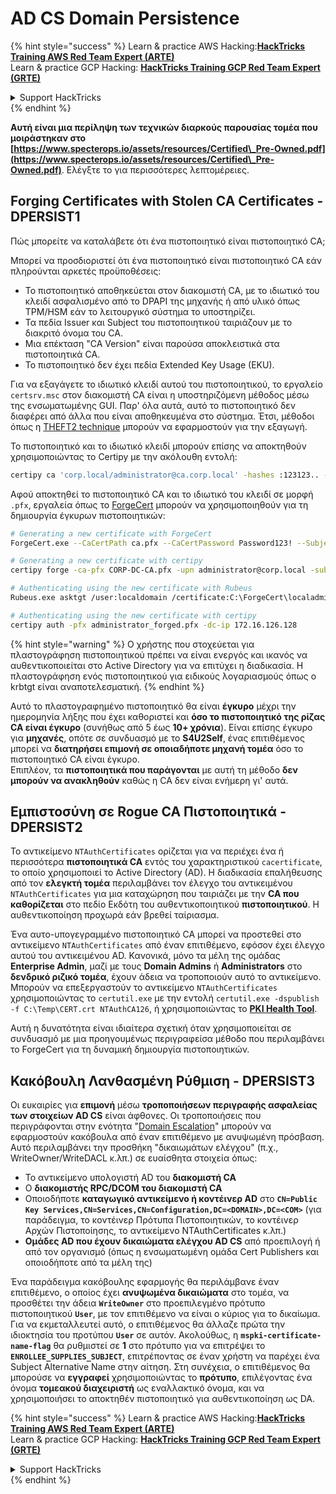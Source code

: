 # AD CS Domain Persistence

{% hint style="success" %}
Learn & practice AWS Hacking:<img src="/.gitbook/assets/arte.png" alt="" data-size="line">[**HackTricks Training AWS Red Team Expert (ARTE)**](https://training.hacktricks.xyz/courses/arte)<img src="/.gitbook/assets/arte.png" alt="" data-size="line">\
Learn & practice GCP Hacking: <img src="/.gitbook/assets/grte.png" alt="" data-size="line">[**HackTricks Training GCP Red Team Expert (GRTE)**<img src="/.gitbook/assets/grte.png" alt="" data-size="line">](https://training.hacktricks.xyz/courses/grte)

<details>

<summary>Support HackTricks</summary>

* Check the [**subscription plans**](https://github.com/sponsors/carlospolop)!
* **Join the** 💬 [**Discord group**](https://discord.gg/hRep4RUj7f) or the [**telegram group**](https://t.me/peass) or **follow** us on **Twitter** 🐦 [**@hacktricks\_live**](https://twitter.com/hacktricks\_live)**.**
* **Share hacking tricks by submitting PRs to the** [**HackTricks**](https://github.com/carlospolop/hacktricks) and [**HackTricks Cloud**](https://github.com/carlospolop/hacktricks-cloud) github repos.

</details>
{% endhint %}

**Αυτή είναι μια περίληψη των τεχνικών διαρκούς παρουσίας τομέα που μοιράστηκαν στο [https://www.specterops.io/assets/resources/Certified\_Pre-Owned.pdf](https://www.specterops.io/assets/resources/Certified\_Pre-Owned.pdf)**. Ελέγξτε το για περισσότερες λεπτομέρειες.

## Forging Certificates with Stolen CA Certificates - DPERSIST1

Πώς μπορείτε να καταλάβετε ότι ένα πιστοποιητικό είναι πιστοποιητικό CA;

Μπορεί να προσδιοριστεί ότι ένα πιστοποιητικό είναι πιστοποιητικό CA εάν πληρούνται αρκετές προϋποθέσεις:

- Το πιστοποιητικό αποθηκεύεται στον διακομιστή CA, με το ιδιωτικό του κλειδί ασφαλισμένο από το DPAPI της μηχανής ή από υλικό όπως TPM/HSM εάν το λειτουργικό σύστημα το υποστηρίζει.
- Τα πεδία Issuer και Subject του πιστοποιητικού ταιριάζουν με το διακριτό όνομα του CA.
- Μια επέκταση "CA Version" είναι παρούσα αποκλειστικά στα πιστοποιητικά CA.
- Το πιστοποιητικό δεν έχει πεδία Extended Key Usage (EKU).

Για να εξαγάγετε το ιδιωτικό κλειδί αυτού του πιστοποιητικού, το εργαλείο `certsrv.msc` στον διακομιστή CA είναι η υποστηριζόμενη μέθοδος μέσω της ενσωματωμένης GUI. Παρ' όλα αυτά, αυτό το πιστοποιητικό δεν διαφέρει από άλλα που είναι αποθηκευμένα στο σύστημα. Έτσι, μέθοδοι όπως η [THEFT2 technique](certificate-theft.md#user-certificate-theft-via-dpapi-theft2) μπορούν να εφαρμοστούν για την εξαγωγή.

Το πιστοποιητικό και το ιδιωτικό κλειδί μπορούν επίσης να αποκτηθούν χρησιμοποιώντας το Certipy με την ακόλουθη εντολή:
```bash
certipy ca 'corp.local/administrator@ca.corp.local' -hashes :123123.. -backup
```
Αφού αποκτηθεί το πιστοποιητικό CA και το ιδιωτικό του κλειδί σε μορφή `.pfx`, εργαλεία όπως το [ForgeCert](https://github.com/GhostPack/ForgeCert) μπορούν να χρησιμοποιηθούν για τη δημιουργία έγκυρων πιστοποιητικών:
```bash
# Generating a new certificate with ForgeCert
ForgeCert.exe --CaCertPath ca.pfx --CaCertPassword Password123! --Subject "CN=User" --SubjectAltName localadmin@theshire.local --NewCertPath localadmin.pfx --NewCertPassword Password123!

# Generating a new certificate with certipy
certipy forge -ca-pfx CORP-DC-CA.pfx -upn administrator@corp.local -subject 'CN=Administrator,CN=Users,DC=CORP,DC=LOCAL'

# Authenticating using the new certificate with Rubeus
Rubeus.exe asktgt /user:localdomain /certificate:C:\ForgeCert\localadmin.pfx /password:Password123!

# Authenticating using the new certificate with certipy
certipy auth -pfx administrator_forged.pfx -dc-ip 172.16.126.128
```
{% hint style="warning" %}
Ο χρήστης που στοχεύεται για πλαστογράφηση πιστοποιητικού πρέπει να είναι ενεργός και ικανός να αυθεντικοποιείται στο Active Directory για να επιτύχει η διαδικασία. Η πλαστογράφηση ενός πιστοποιητικού για ειδικούς λογαριασμούς όπως ο krbtgt είναι αναποτελεσματική.
{% endhint %}

Αυτό το πλαστογραφημένο πιστοποιητικό θα είναι **έγκυρο** μέχρι την ημερομηνία λήξης που έχει καθοριστεί και **όσο το πιστοποιητικό της ρίζας CA είναι έγκυρο** (συνήθως από 5 έως **10+ χρόνια**). Είναι επίσης έγκυρο για **μηχανές**, οπότε σε συνδυασμό με το **S4U2Self**, ένας επιτιθέμενος μπορεί να **διατηρήσει επιμονή σε οποιαδήποτε μηχανή τομέα** όσο το πιστοποιητικό CA είναι έγκυρο.\
Επιπλέον, τα **πιστοποιητικά που παράγονται** με αυτή τη μέθοδο **δεν μπορούν να ανακληθούν** καθώς η CA δεν είναι ενήμερη γι' αυτά.

## Εμπιστοσύνη σε Rogue CA Πιστοποιητικά - DPERSIST2

Το αντικείμενο `NTAuthCertificates` ορίζεται για να περιέχει ένα ή περισσότερα **πιστοποιητικά CA** εντός του χαρακτηριστικού `cacertificate`, το οποίο χρησιμοποιεί το Active Directory (AD). Η διαδικασία επαλήθευσης από τον **ελεγκτή τομέα** περιλαμβάνει τον έλεγχο του αντικειμένου `NTAuthCertificates` για μια καταχώρηση που ταιριάζει με την **CA που καθορίζεται** στο πεδίο Εκδότη του αυθεντικοποιητικού **πιστοποιητικού**. Η αυθεντικοποίηση προχωρά εάν βρεθεί ταίριασμα.

Ένα αυτο-υπογεγραμμένο πιστοποιητικό CA μπορεί να προστεθεί στο αντικείμενο `NTAuthCertificates` από έναν επιτιθέμενο, εφόσον έχει έλεγχο αυτού του αντικειμένου AD. Κανονικά, μόνο τα μέλη της ομάδας **Enterprise Admin**, μαζί με τους **Domain Admins** ή **Administrators** στο **δενδρικό ριζικό τομέα**, έχουν άδεια να τροποποιούν αυτό το αντικείμενο. Μπορούν να επεξεργαστούν το αντικείμενο `NTAuthCertificates` χρησιμοποιώντας το `certutil.exe` με την εντολή `certutil.exe -dspublish -f C:\Temp\CERT.crt NTAuthCA126`, ή χρησιμοποιώντας το [**PKI Health Tool**](https://docs.microsoft.com/en-us/troubleshoot/windows-server/windows-security/import-third-party-ca-to-enterprise-ntauth-store#method-1---import-a-certificate-by-using-the-pki-health-tool).

Αυτή η δυνατότητα είναι ιδιαίτερα σχετική όταν χρησιμοποιείται σε συνδυασμό με μια προηγουμένως περιγραφείσα μέθοδο που περιλαμβάνει το ForgeCert για τη δυναμική δημιουργία πιστοποιητικών.

## Κακόβουλη Λανθασμένη Ρύθμιση - DPERSIST3

Οι ευκαιρίες για **επιμονή** μέσω **τροποποιήσεων περιγραφής ασφαλείας των στοιχείων AD CS** είναι άφθονες. Οι τροποποιήσεις που περιγράφονται στην ενότητα "[Domain Escalation](domain-escalation.md)" μπορούν να εφαρμοστούν κακόβουλα από έναν επιτιθέμενο με ανυψωμένη πρόσβαση. Αυτό περιλαμβάνει την προσθήκη "δικαιωμάτων ελέγχου" (π.χ., WriteOwner/WriteDACL κ.λπ.) σε ευαίσθητα στοιχεία όπως:

- Το αντικείμενο υπολογιστή AD του **διακομιστή CA**
- Ο **διακομιστής RPC/DCOM του διακομιστή CA**
- Οποιοδήποτε **καταγωγικό αντικείμενο ή κοντέινερ AD** στο **`CN=Public Key Services,CN=Services,CN=Configuration,DC=<DOMAIN>,DC=<COM>`** (για παράδειγμα, το κοντέινερ Πρότυπα Πιστοποιητικών, το κοντέινερ Αρχών Πιστοποίησης, το αντικείμενο NTAuthCertificates κ.λπ.)
- **Ομάδες AD που έχουν δικαιώματα ελέγχου AD CS** από προεπιλογή ή από τον οργανισμό (όπως η ενσωματωμένη ομάδα Cert Publishers και οποιοδήποτε από τα μέλη της)

Ένα παράδειγμα κακόβουλης εφαρμογής θα περιλάμβανε έναν επιτιθέμενο, ο οποίος έχει **ανυψωμένα δικαιώματα** στο τομέα, να προσθέτει την άδεια **`WriteOwner`** στο προεπιλεγμένο πρότυπο πιστοποιητικού **`User`**, με τον επιτιθέμενο να είναι ο κύριος για το δικαίωμα. Για να εκμεταλλευτεί αυτό, ο επιτιθέμενος θα άλλαζε πρώτα την ιδιοκτησία του προτύπου **`User`** σε αυτόν. Ακολούθως, η **`mspki-certificate-name-flag`** θα ρυθμιστεί σε **1** στο πρότυπο για να επιτρέψει το **`ENROLLEE_SUPPLIES_SUBJECT`**, επιτρέποντας σε έναν χρήστη να παρέχει ένα Subject Alternative Name στην αίτηση. Στη συνέχεια, ο επιτιθέμενος θα μπορούσε να **εγγραφεί** χρησιμοποιώντας το **πρότυπο**, επιλέγοντας ένα όνομα **τομεακού διαχειριστή** ως εναλλακτικό όνομα, και να χρησιμοποιήσει το αποκτηθέν πιστοποιητικό για αυθεντικοποίηση ως DA.


{% hint style="success" %}
Learn & practice AWS Hacking:<img src="/.gitbook/assets/arte.png" alt="" data-size="line">[**HackTricks Training AWS Red Team Expert (ARTE)**](https://training.hacktricks.xyz/courses/arte)<img src="/.gitbook/assets/arte.png" alt="" data-size="line">\
Learn & practice GCP Hacking: <img src="/.gitbook/assets/grte.png" alt="" data-size="line">[**HackTricks Training GCP Red Team Expert (GRTE)**<img src="/.gitbook/assets/grte.png" alt="" data-size="line">](https://training.hacktricks.xyz/courses/grte)

<details>

<summary>Support HackTricks</summary>

* Check the [**subscription plans**](https://github.com/sponsors/carlospolop)!
* **Join the** 💬 [**Discord group**](https://discord.gg/hRep4RUj7f) or the [**telegram group**](https://t.me/peass) or **follow** us on **Twitter** 🐦 [**@hacktricks\_live**](https://twitter.com/hacktricks\_live)**.**
* **Share hacking tricks by submitting PRs to the** [**HackTricks**](https://github.com/carlospolop/hacktricks) and [**HackTricks Cloud**](https://github.com/carlospolop/hacktricks-cloud) github repos.

</details>
{% endhint %}
